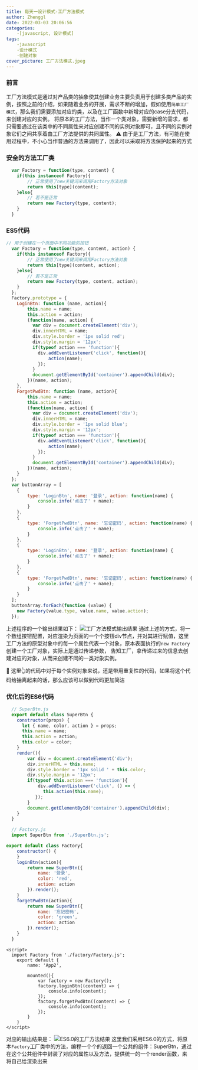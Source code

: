 ```yaml
---
title: 每天一设计模式-工厂方法模式
author: Zhenggl
date: 2022-03-03 20:06:56
categories:
    -[javascript, 设计模式]
tags:
    -javascript
    -设计模式
    -创建对象
cover_picture: 工厂方法模式.jpeg
---
```


### 前言
工厂方法模式是通过对产品类的抽象使其创建业务主要负责用于创建多类产品的实例，按照之前的介绍，如果随着业务的开展，需求不断的增加，假如使用`简单工厂模式`，那么我们需要添加对应的类，以及在工厂函数中新增对应的case分支代码，
来创建对应的实例。
将原本的工厂方法，当作一个类对象，需要新增的需求，都只需要通过在该类中的不同属性来对应创建不同的实例对象即可，且不同的实例对象它们之间共享着由工厂方法提供的共同属性。
⚠️ 由于是工厂方法，有可能在使用过程中，不小心当作普通的方法来调用了，因此可以采取将方法保护起来的方式

### 安全的方法工厂类
```javascript
  var Factory = function(type, content) {
    if(this instanceof Factory){
    	// 正常使用了new关键词来调用Factory方法对象
    	return this[type](content);
    }else{
    	// 若不是正常
    	return new Factory(type, content);
    }
  }
```

### ES5代码
```javascript
// 用于创建在一个页面中不同功能的按钮
  var Factory = function(type, content, action) {
    if(this instanceof Factory){
    	// 正常使用了new关键词来调用Factory方法对象
    	return this[type](content, action);
    }else{
    	// 若不是正常
    	return new Factory(type, content, action);
    }
  };
  Factory.prototype = {
  	LoginBtn: function (name, action){
  		this.name = name;
  		this.action = action;
  		(function(name, action) {
  		  var div = document.createElement('div');
  		  div.innerHTML = name;
  		  div.style.border = '1px solid red';
  		  div.style.margin = '12px';
  		  if(typeof action === 'function'){
  		    div.addEventListener('click', function(){
  		    	action(name);
  		    });
  		  }
  		  document.getElementById('container').appendChild(div);
  		})(name, action);
  	},
  	ForgetPwdBtn: function (name, action){
  		this.name = name;
  		this.action = action;
  		(function(name, action) {
  		  var div = document.createElement('div');
  		  div.innerHTML = name;
  		  div.style.border = '1px solid blue';
  		  div.style.margin = '12px';
  		  if(typeof action === 'function'){
  		    div.addEventListener('click', function(){
  		    	action(name);
  		    });
  		  }
  		  document.getElementById('container').appendChild(div);
  		})(name, action);
  	}
  };
  var buttonArray = [
  	{
  		type: 'LoginBtn', name: '登录', action: function(name) {
  			console.info('点击了' + name);
  		}
  	},
  	{
  		type: 'ForgetPwdBtn', name: '忘记密码', action: function(name) {
  			console.info('点击了' + name);
  		}
  	},
    {
  		type: 'LoginBtn', name: '登录', action: function(name) {
  			console.info('点击了' + name);
  		}
  	},
  	{
  		type: 'ForgetPwdBtn', name: '忘记密码', action: function(name) {
  			console.info('点击了' + name);
  		}
  	}
  ];
  buttonArray.forEach(function (value) { 
    new Factory(value.type, value.name, value.action);	
  });
```
上述程序的一个输出结果如下：
![工厂方法模式输出结果](工厂方法模式输出结果.png)
通过上述的方式，将一个数组按钮配置，对应渲染为页面的一个个按钮div节点，并对其进行赋值，这里工厂方法的原型对象中的每一个属性代表一个对象，原本表面执行的`new Factory`创建一个工厂对象，实际上是通过传递参数，
告知工厂，拿传递过来的信息去创建对应的对象，从而来创建不同的一类对象实例。

🤔 这里👆的代码中对于每个实例对象来说，还是带用重复性的代码，如果将这个代码给抽离起来的话，那么应该可以做到代码更加简洁

### 优化后的ES6代码
```javascript
  // SuperBtn.js
  export default class SuperBtn {
	constructor(props) {
	  let { name, color, action } = props;
	  this.name = name;
	  this.action = action;
	  this.color = color;
	}
	render(){
		var div = document.createElement('div');
		div.innerHTML = this.name;
		div.style.border = '1px solid ' + this.color;
		div.style.margin = '12px';
		if(typeof this.action === 'function'){
		    div.addEventListener('click', () => {
  		   	  this.action(this.name);
  		   });
  		}
  		document.getElementById('container').appendChild(div);
	}
  }
```

```javascript
  // Factory.js
  import SuperBtn from './SuperBtn.js';

export default class Factory{
	constructor() {
	}
	loginBtn(action){
		return new SuperBtn({
			name: '登录',
			color: 'red',
			action: action
		}).render();
	}
	forgetPwdBtn(action){
		return new SuperBtn({
			name: '忘记密码',
			color: 'green',
			action: action
		}).render();
	}
  }
```

```vue
<script>
  import Factory from './factory/Factory.js';
    export default {
        name: 'App2',
    
        mounted(){
            var factory = new Factory();
            factory.loginBtn((content) => {
                console.info(content);
            });
            factory.forgetPwdBtn((content) => {
                console.info(content);
            });
        }
    }
</script>
```
对应的输出结果是：
![ES6.0的工厂方法结果](ES6.0的工厂方法结果.png)
这里我们采用ES6.0的方式，将原本`Factory`工厂类中的方法，编程一个个的返回一个公共的组件：SuperBtn，通过在这个公共组件中封装了对应的属性以及方法，提供统一的一个render函数，来将自己给渲染出来
